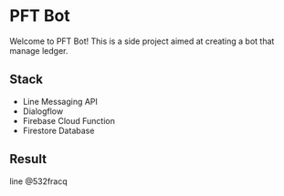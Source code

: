 # PFT Bot

Welcome to PFT Bot! This is a side project aimed at creating a bot that manage ledger.

## Stack

- Line Messaging API
- Dialogflow
- Firebase Cloud Function
- Firestore Database

## Result

line @532fracq

